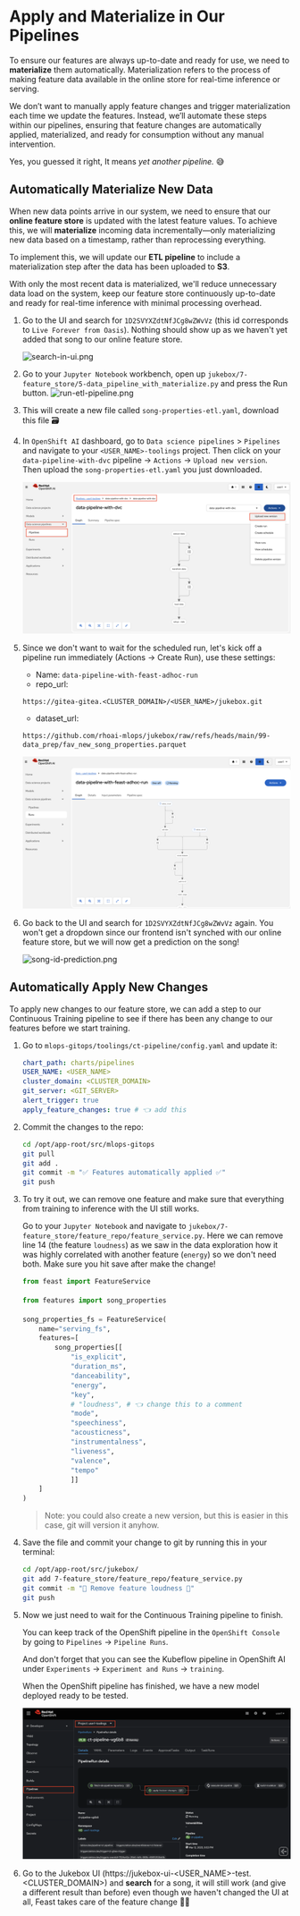 # Apply and Materialize in Our Pipelines

To ensure our features are always up-to-date and ready for use, we need to **materialize** them automatically. Materialization refers to the process of making feature data available in the online store for real-time inference or serving.

We don’t want to manually apply feature changes and trigger materialization each time we update the features. Instead, we’ll automate these steps within our pipelines, ensuring that feature changes are automatically applied, materialized, and ready for consumption without any manual intervention.

Yes, you guessed it right, It means _yet another pipeline._ 😅

## Automatically Materialize New Data  

When new data points arrive in our system, we need to ensure that our **online feature store** is updated with the latest feature values. To achieve this, we will **materialize** incoming data incrementally—only materializing new data based on a timestamp, rather than reprocessing everything.  

To implement this, we will update our **ETL pipeline** to include a materialization step after the data has been uploaded to **S3**. 

With only the most recent data is materialized, we'll reduce unnecessary data load on the system, keep our feature store continuously up-to-date and ready for real-time inference with minimal processing overhead.


1. Go to the UI and search for `1D2SVYXZdtNfJCg8wZWvVz` (this id corresponds to `Live Forever from Oasis`). Nothing should show up as we haven't yet added that song to our online feature store.
   
    ![search-in-ui.png](./images/search-in-ui.png)

2. Go to your `Jupyter Notebook` workbench, open up `jukebox/7-feature_store/5-data_pipeline_with_materialize.py` and press the Run button.
    ![run-etl-pipeline.png](./images/run-etl-pipeline.png)

3. This will create a new file called `song-properties-etl.yaml`, download this file 🗃️
   
4. In `OpenShift AI` dashboard, go to `Data science pipelines` > `Pipelines` and navigate to your `<USER_NAME>-toolings` project. Then click on your `data-pipeline-with-dvc` pipeline -> `Actions` -> `Upload new version`.  
Then upload the `song-properties-etl.yaml` you just downloaded.
   
    ![import-new-version.png](./images/import-new-version.png)

5. Since we don't want to wait for the scheduled run, let's kick off a pipeline run immediately (Actions -> Create Run), use these settings:

    - Name: `data-pipeline-with-feast-adhoc-run`
    - repo_url:
    ```
    https://gitea-gitea.<CLUSTER_DOMAIN>/<USER_NAME>/jukebox.git
    ```
    - dataset_url:
    ```
    https://github.com/rhoai-mlops/jukebox/raw/refs/heads/main/99-data_prep/fav_new_song_properties.parquet
    ```

    ![run-etl-pipeline-2.png](./images/run-etl-pipeline-2.png)

1. Go back to the UI and search for `1D2SVYXZdtNfJCg8wZWvVz` again. You won't get a dropdown since our frontend isn't synched with our online feature store, but we will now get a prediction on the song!
   
    ![song-id-prediction.png](./images/song-id-prediction.png)

## Automatically Apply New Changes

To apply new changes to our feature store, we can add a step to our Continuous Training pipeline to see if there has been any change to our features before we start training.  

1. Go to `mlops-gitops/toolings/ct-pipeline/config.yaml` and update it:

    ```yaml
    chart_path: charts/pipelines
    USER_NAME: <USER_NAME>
    cluster_domain: <CLUSTER_DOMAIN>
    git_server: <GIT_SERVER>
    alert_trigger: true
    apply_feature_changes: true # 👈 add this
    ```

2. Commit the changes to the repo:

    ```bash
    cd /opt/app-root/src/mlops-gitops
    git pull
    git add .
    git commit -m "✅ Features automatically applied ✅"
    git push
    ```

3. To try it out, we can remove one feature and make sure that everything from training to inference with the UI still works.
     
    Go to your `Jupyter Notebook` and navigate to `jukebox/7-feature_store/feature_repo/feature_service.py`. Here we can remove line 14 (the feature `loudness`) as we saw in the data exploration how it was highly correlated with another feature (`energy`) so we don't need both. Make sure you hit save after make the change!

    ```python
    from feast import FeatureService

    from features import song_properties

    song_properties_fs = FeatureService(
        name="serving_fs",
        features=[
            song_properties[[
                "is_explicit",
                "duration_ms",
                "danceability",
                "energy",
                "key",
                # "loudness", # 👈 change this to a comment
                "mode",
                "speechiness",
                "acousticness",
                "instrumentalness",
                "liveness",
                "valence",
                "tempo"
                ]]
        ]
    ) 
    
    ```
    > Note: you could also create a new version, but this is easier in this case, git will version it anyhow.

4. Save the file and commit your change to git by running this in your terminal:
   
    ```bash
    cd /opt/app-root/src/jukebox/
    git add 7-feature_store/feature_repo/feature_service.py
    git commit -m "🎺 Remove feature loudness 🎺"
    git push
    ```

5. Now we just need to wait for the Continuous Training pipeline to finish.  
   
    You can keep track of the OpenShift pipeline in the `OpenShift Console` by going to `Pipelines` -> `Pipeline Runs`.  

    And don't forget that you can see the Kubeflow pipeline in OpenShift AI under `Experiments` -> `Experiment and Runs` -> `training`.  

    When the OpenShift pipeline has finished, we have a new model deployed ready to be tested.

    ![apply-features-ct.png](./images/apply-features-ct.png)

6. Go to the Jukebox UI (https://jukebox-ui-<USER_NAME>-test.<CLUSTER_DOMAIN>) and **search** for a song, it will still work (and give a different result than before) even though we haven't changed the UI at all, Feast takes care of the feature change 👏👏
